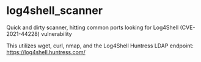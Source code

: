 # log4shell_scanner
Quick and dirty scanner, hitting common ports looking for Log4Shell (CVE-2021-44228) vulnerability

This utilizes wget, curl, nmap, and the Log4Shell Huntress LDAP endpoint: https://log4shell.huntress.com/
